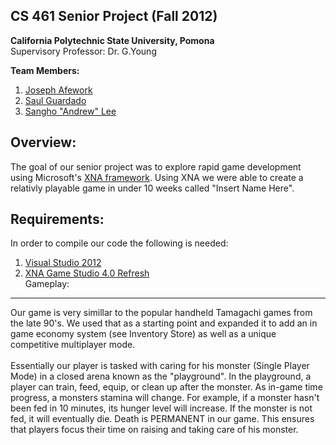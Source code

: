 CS 461 Senior Project (Fall 2012)
---
<strong>California Polytechnic State University, Pomona</strong>   
Supervisory Professor: Dr. G.Young

<strong>Team Members:</strong><br>
1) <a href="http://www.linkedin.com/pub/joseph-afework/48/531/351">Joseph Afework</a><br>
2) <a href="http://us.linkedin.com/pub/dir/Saul/Guardado">Saul Guardado</a><br>
3) <a href="http://www.linkedin.com/profile/view?id=172786221&locale=en_US&trk=tyah">Sangho "Andrew" Lee</a><br>

Overview:
---
The goal of our senior project was to explore rapid game development using Microsoft's <a href="http://msdn.microsoft.com/en-us/library/bb203894.aspx">XNA framework</a>. Using XNA we were able to create a relativly playable game in under 10 weeks called "Insert Name Here".

Requirements:
---
In order to compile our code the following is needed:<br>
1) <a href="http://www.microsoft.com/visualstudio/eng/downloads">Visual Studio 2012</a><br>
2) <a href ="http://www.microsoft.com/en-us/download/details.aspx?id=23714">XNA Game Studio 4.0 Refresh</a><br>
Gameplay:
---
Our game is very simillar to the popular handheld Tamagachi games from the late 90's. We used that as a starting point and expanded it to add an in game economy system (see Inventory Store) as well as a unique competitive multiplayer mode.
<br>
<br>
Essentially our player is tasked with caring for his monster (Single Player Mode) in a closed arena known as the "playground". In the playground, a player can train, feed, equip, or clean up after the monster. As in-game time progress, a monsters stamina will change. For example, if a monster hasn't been fed in 10 minutes, its hunger level will increase. If the monster is not fed, it will eventually die. Death is PERMANENT in our game. This ensures that players focus their time on raising and taking care of his monster. 